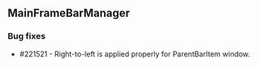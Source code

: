 ## MainFrameBarManager

### Bug fixes

* \#221521 - Right-to-left is applied properly for ParentBarItem window.
